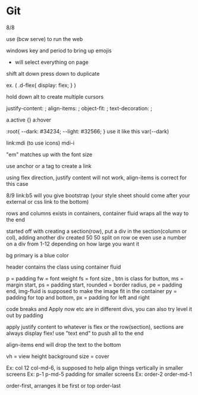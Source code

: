 # Git
8/8

use (bcw serve) to run the web

windows key and period to bring up emojis

* will select everything on page

shift alt down press down to duplicate

ex. (
    .d-flex{
        display: flex;
    }
)

hold down alt to create multiple cursors

justify-content: ;
align-items: ;
object-fit: ;
text-decoration: ;  

a.active {}
a:hover

:root{
    --dark: #34234;
    --light: #32566;
}
use it like this 
var(--dark)

link:mdi (to use icons)
mdi-i



"em" matches up with the font size

use anchor or a tag to create a link

using flex direction, justify content will not work, align-items is correct for this case



8/9
link:b5 will you give bootstrap  (your style sheet should come after your external or css link to the bottom)  

rows and columns exists in containers, container fluid wraps all the way to the end

started off with creating a section(row), put a div in the section(column or col), adding another div created 50 50 split on row oe even use a number on a div from 1-12 depending on how large you want it

bg primary is a blue color


<!-- NOTE cols are over 12 segments with gap and justify, you should always have a "base" col size with no infix -->
<!-- NOTE using col, col's with evenly distribute through row -->
<!-- NOTE cols be given a exact size to fit -->


<!-- justify-content is a class and can be used with empty space -->

header contains the class using container fluid

p = padding     fw = font weight    fs = font size , btn is class for button, ms = margin start, ps = padding start, rounded = border radius, pe = padding end, img-fluid is supposed to make the image fit in the container  py = padding for top and bottom, px = padding for left and right                     

code breaks and Apply now etc are in different divs, you can also try level it out by padding

apply justify content to whatever is flex or the row(section), sections are always display flex!
use "text end" to push all to the end

align-items end will drop the text to the bottom   

vh = view height 
background size = cover

Ex: col 12 col-md-6, is supposed to help align things vertically in smaller screens
Ex: p-1 p-md-5 padding for smaller screens
Ex: order-2 order-md-1

order-first, arranges it be first or top
order-last
